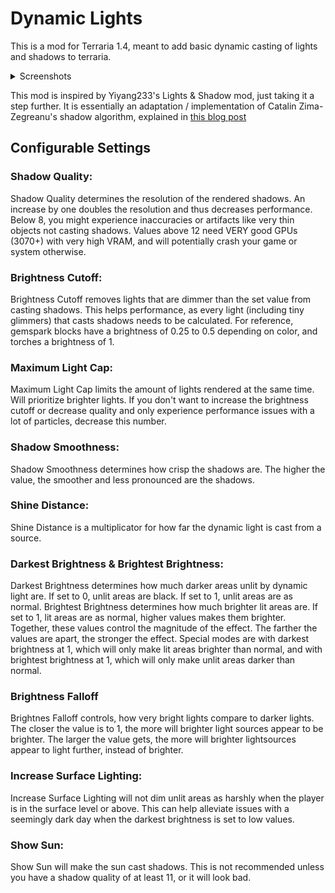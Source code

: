 # Dynamic Lights
This is a mod for Terraria 1.4, meant to add basic dynamic casting of lights and shadows to terraria.

<details>
  <summary>Screenshots</summary>
  
  
</details>

This mod is inspired by Yiyang233's Lights & Shadow mod, just taking it a step further.
It is essentially an adaptation / implementation of Catalin Zima-Zegreanu's shadow algorithm, explained in [this blog post](http://www.catalinzima.com/2010/07/my-technique-for-the-shader-based-dynamic-2d-shadows/)

## Configurable Settings

### Shadow Quality:
Shadow Quality determines the resolution of the rendered shadows.
An increase by one doubles the resolution and thus decreases performance.
Below 8, you might experience inaccuracies or artifacts like very thin objects not casting shadows.
Values above 12 need VERY good GPUs (3070+) with very high VRAM, and will potentially crash your game or system otherwise.

### Brightness Cutoff:
Brightness Cutoff removes lights that are dimmer than the set value from casting shadows.
This helps performance, as every light (including tiny glimmers) that casts shadows needs to be calculated.
For reference, gemspark blocks have a brightness of 0.25 to 0.5 depending on color, and torches a brightness of 1.

### Maximum Light Cap:
Maximum Light Cap limits the amount of lights rendered at the same time.
Will prioritize brighter lights. If you don't want to increase the brightness cutoff or decrease quality and only experience performance issues with a lot of particles, decrease this number.

### Shadow Smoothness:
Shadow Smoothness determines how crisp the shadows are.
The higher the value, the smoother and less pronounced are the shadows.

### Shine Distance:
Shine Distance is a multiplicator for how far the dynamic light is cast from a source.

### Darkest Brightness & Brightest Brightness:
Darkest Brightness determines how much darker areas unlit by dynamic light are.
If set to 0, unlit areas are black. If set to 1, unlit areas are as normal.
Brightest Brightness determines how much brighter lit areas are.
If set to 1, lit areas are as normal, higher values makes them brighter.
Together, these values control the magnitude of the effect.
The farther the values are apart, the stronger the effect.
Special modes are with darkest brightness at 1, which will only make lit areas brighter than normal, and with brightest brightness at 1, which will only make unlit areas darker than normal.

### Brightness Falloff
Brightnes Falloff controls, how very bright lights compare to darker lights.
The closer the value is to 1, the more will brighter light sources appear to be brighter.
The larger the value gets, the more will brighter lightsources appear to light further, instead of brighter.

### Increase Surface Lighting:
Increase Surface Lighting will not dim unlit areas as harshly when the player is in the surface level or above.
This can help alleviate issues with a seemingly dark day when the darkest brightness is set to low values.

### Show Sun:
Show Sun will make the sun cast shadows. This is not recommended unless you have a shadow quality of at least 11, or it will look bad.
